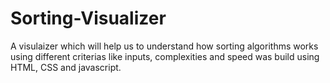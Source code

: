 # Sorting-Visualizer
A visulaizer which will help us to understand how sorting algorithms works using different criterias like inputs, complexities and speed was build using HTML, CSS and javascript.
